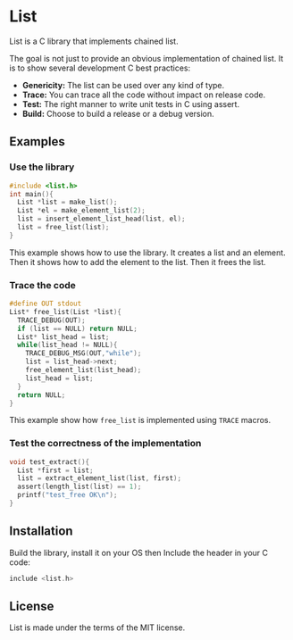 # List

List is a C library that implements chained list.

The goal is not just to provide an obvious implementation of chained list.
It is to show several development C best practices:

* **Genericity:** The list can be used over any kind of type.
* **Trace:** You can trace all the code without impact on release code.
* **Test:** The right manner to write unit tests in C using assert.
* **Build:** Choose to build a release or a debug version.

## Examples

### Use the library

```C
#include <list.h>
int main(){
  List *list = make_list();
  List *el = make_element_list(2);
  list = insert_element_list_head(list, el);
  list = free_list(list);
}
```

This example shows how to use the library. It creates a list and an
element. Then it shows how to add the element to the list. Then it
frees the list.

### Trace the code

```C
#define OUT stdout
List* free_list(List *list){
  TRACE_DEBUG(OUT);
  if (list == NULL) return NULL;
  List* list_head = list;
  while(list_head != NULL){
    TRACE_DEBUG_MSG(OUT,"while");
    list = list_head->next;
    free_element_list(list_head);
    list_head = list;
  }
  return NULL;
}
```

This example show how `free_list` is implemented using `TRACE` macros.

### Test the correctness of the implementation

```C
void test_extract(){
  List *first = list;
  list = extract_element_list(list, first);
  assert(length_list(list) == 1);
  printf("test_free OK\n");
}
```

## Installation

Build the library, install it on your OS then Include the header in your C code:

```C
include <list.h>
```

## License

List is made under the terms of the MIT license.